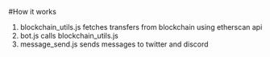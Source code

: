 #How it works
1. blockchain_utils.js fetches transfers from blockchain using etherscan api 
2. bot.js calls blockchain_utils.js
3. message_send.js sends messages to twitter and discord
